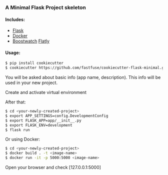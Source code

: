 ### A Minimal Flask Project skeleton

#### Includes:
- [Flask]
- [Docker]
- [Boostwatch] [Flatly]

#### Usage:
```sh
$ pip install cookiecutter
$ cookiecutter https://github.com/fastfuse/cookiecutter-flask-minimal.git
```

You will be asked about basic info (app name, description).
This info will be used in your new project.

Create and activate virtual environment

After that:

```sh
$ cd <your-newly-created-project>
$ export APP_SETTINGS=config.DevelopmentConfig
$ export FLASK_APP=app/__init__.py
$ export FLASK_ENV=development
$ flask run
```

Or using Docker:
```sh
$ cd <your-newly-created-project>
$ docker build . -t <image-name>
$ docker run -it -p 5000:5000 <image-name>
```

Open your browser and check [127.0.0.1:5000]

[Flask]: http://flask.pocoo.org/
[Docker]: https://www.docker.com/
[Boostwatch]: https://bootswatch.com/
[Flatly]: https://bootswatch.com/flatly/